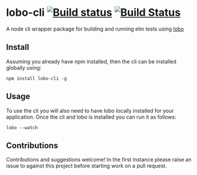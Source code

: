 # lobo-cli [![Build status](https://ci.appveyor.com/api/projects/status/n0nvyi23lu2st2fx/branch/master?svg=true)](https://ci.appveyor.com/project/benansell/lobo-cli/branch/master) [![Build Status](https://travis-ci.org/benansell/lobo-cli.svg?branch=master)](https://travis-ci.org/benansell/lobo-cli)

A node cli wrapper package for building and running elm tests using [lobo](https://www.npmjs.com/package/lobo)

## Install
Assuming you already have npm installed, then the cli can be installed
globally using:
```
npm install lobo-cli -g
```

## Usage
To use the cli you will also need to have lobo locally installed for your
application. Once the cli and lobo is installed you can run it as follows:
``` 
lobo --watch 
```

## Contributions
Contributions and suggestions welcome! In the first instance please raise 
an issue to against this project before starting work on a pull request.
